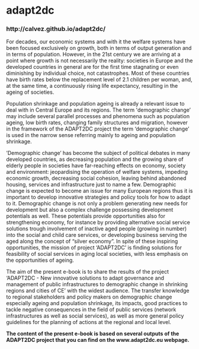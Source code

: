 adapt2dc
========
<h3>http://calvez.github.io/adapt2dc/</h3>
<p>
For decades, our economic systems and with it the welfare systems have been focused exclusively on growth, both in terms of output generation and in terms of population. However, in the 21st century we are arriving at a point where growth is not necessarily the reality: societies in Europe and the developed countries in general are for the first time stagnating or even diminishing by individual choice, not catastrophes. Most of these countries have birth rates below the replacement level of 2.1 children per woman, and, at the same time, a continuously rising life expectancy, resulting in the ageing of societies.
<p/>
<p>
Population shrinkage and population ageing is already a relevant issue to deal with in Central Europe and its regions. The term 'demographic change’ may include several parallel processes and phenomena such as population ageing, low birth rates, changing family structures and migration, however in the framework of the ADAPT2DC project the term ‘demographic change’ is used in the narrow sense referring mainly to ageing and population shrinkage.
<p/>
<p>
’Demographic change’ has become the subject of political debates in many developed countries, as decreasing population and the growing share of elderly people in societies have far-reaching effects on economy, society and environment: jeopardising the operation of welfare systems, impeding economic growth, decreasing social cohesion, leaving behind abandoned housing, services and infrastructure just to name a few. Demographic change is expected to become an issue for many European regions thus it is important to develop innovative strategies and policy tools for how to adapt to it. Demographic change is not only a problem generating new needs for development but also a complex challenge possessing development potentials as well. These potentials provide opportunities also for strengthening economy, for instance by providing alternative social service solutions trough involvement of inactive aged people (growing in number) into the social and child care services, or developing business serving the aged along the concept of “silver economy”. In spite of these inspiring opportunities, the mission of project ‘ADAPT2DC’ is finding solutions for feasibility of social services in aging local societies, with less emphasis on the opportunities of ageing.
<p/>
<p>
The aim of the present e-book is to share the results of the project ‘ADAPT2DC - New innovative solutions to adapt governance and management of public infrastructures to demographic change in shrinking regions and cities of CE’ with the widest audience. The transfer knowledge to regional stakeholders and policy makers on demographic change especially ageing and population shrinkage, its impacts, good practices to tackle negative consequences in the field of public services (network infrastructures as well as social services), as well as more general policy guidelines for the planning of actions at the regional and local level.
<p/>
<strong>The content of the present e-book is based on several outputs of the ADAPT2DC project that you can find on the www.adapt2dc.eu webpage.</strong>
